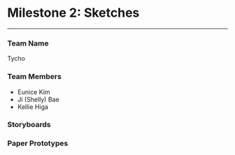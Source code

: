 # Milestone 2: Sketches
---
### Team Name
Tycho

### Team Members
* Eunice Kim
* Ji (Shelly) Bae
* Kellie Higa

### Storyboards

### Paper Prototypes
